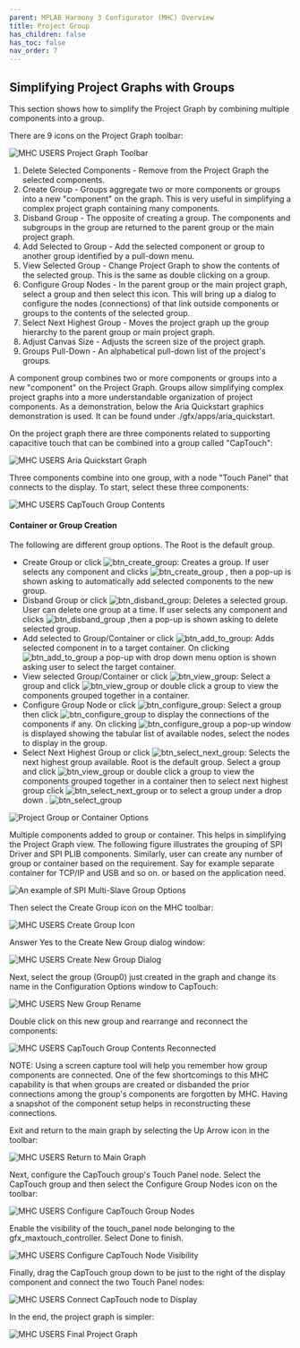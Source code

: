 ```yaml
---
parent: MPLAB Harmony 3 Configurator (MHC) Overview
title: Project Group
has_children: false
has_toc: false
nav_order: 7
---
```


## Simplifying Project Graphs with Groups
This section shows how to simplify the Project Graph by combining multiple components into a group.

There are 9 icons on the Project Graph toolbar:

![MHC USERS Project Graph Toolbar](images/mhc_user_interface/MHC_USERS_Project_Graph_Toolbar.png)

1. Delete Selected Components - Remove from the Project Graph the selected components.
2. Create Group - Groups aggregate two or more components or groups into a new "component" on the graph. This is very useful in simplifying a complex project graph containing many components.
3. Disband Group - The opposite of creating a group. The components and subgroups in the group are returned to the parent group or the main project graph.
4. Add Selected to Group - Add the selected component or group to another group identified by a pull-down menu.
5. View Selected Group - Change Project Graph to show the contents of the selected group. This is the same as double clicking on a group.
6. Configure Group Nodes - In the parent group or the main project graph, select a group and then select this icon. This will bring up a dialog to configure the nodes (connections) of that link outside components or groups to the contents of the selected group.
7. Select Next Highest Group - Moves the project graph up the group hierarchy to the parent group or main project graph.
8. Adjust Canvas Size - Adjusts the screen size of the project graph.
9. Groups Pull-Down - An alphabetical pull-down list of the project's groups.


A component group combines two or more components or groups into a new "component" on the Project Graph. Groups allow simplifying complex project graphs into a more understandable organization of project components. As a demonstration, below the Aria Quickstart graphics demonstration is used. It can be found under ./gfx/apps/aria_quickstart.

On the project graph there are three components related to supporting capacitive touch that can be combined into a group called "CapTouch":

![MHC USERS Aria Quickstart Graph](images/mhc_user_interface/MHC_USERS_Aria_Quickstart_Graph.png)

Three components combine into one group, with a node "Touch Panel" that connects to the display.
To start, select these three components:

![MHC USERS CapTouch Group Contents](images/mhc_user_interface/MHC_USERS_CapTouch_Group_Contents.png)

#### Container or Group Creation

The following are different group options. The Root is the default group.

* Create Group or click ![btn_create_group](images/mhc_user_interface/btn_create_group.png): Creates a group. If user selects any component and clicks ![btn_create_group](images/mhc_user_interface/btn_create_group.png) , then a pop-up is shown asking to automatically add selected components to the new group.
* Disband Group or click ![btn_disband_group](images/mhc_user_interface/btn_disband_group.png): Deletes a selected group. User can delete one group at a time. If user selects any component and clicks ![btn_disband_group](images/mhc_user_interface/btn_disband_group.png) ,then a pop-up is shown asking to delete selected group.
* Add selected to Group/Container or click ![btn_add_to_group](images/mhc_user_interface/btn_add_to_group.png): Adds selected component in to a target container. On clicking ![btn_add_to_group](images/mhc_user_interface/btn_add_to_group.png) a pop-up with drop down menu option is shown asking user to select the target container.
* View selected Group/Container or click ![btn_view_group](images/mhc_user_interface/btn_view_group.png): Select a group and click ![btn_view_group](images/mhc_user_interface/btn_view_group.png) or double click a group to view the components grouped together in a container.
* Configure Group Node or click ![btn_configure_group](images/mhc_user_interface/btn_configure_group.png): Select a group then click ![btn_configure_group](images/mhc_user_interface/btn_configure_group.png)  to display the connections of the components if any. On clicking ![btn_configure_group](images/mhc_user_interface/btn_configure_group.png)  a pop-up window is displayed showing the tabular list of available nodes, select the nodes to display in the group.
* Select Next Highest Group or click ![btn_select_next_group](images/mhc_user_interface/btn_select_next_group.png): Selects the next highest group available. Root is the default group. Select a group and click ![btn_view_group](images/mhc_user_interface/btn_view_group.png) or double click a group to view the components grouped together in a container then to select next highest group click ![btn_select_next_group](images/mhc_user_interface/btn_select_next_group.png) or to select a group under a drop down . ![btn_select_group](images/mhc_user_interface/btn_select_group.png)

![Project Group or Container Options](images/mhc_user_interface/Project_Group_or_Container_Options.png)

Multiple components added to group or container. This helps in simplifying the Project Graph view. The following figure illustrates the grouping of SPI Driver and SPI PLIB components. Similarly, user can create any number of group or container based on the requirement. Say for example separate container for TCP/IP and USB and so on. or based on the application need.

![An example of SPI Multi-Slave Group Options](images/mhc_user_interface/An_example_of_SPI_Multi-Slave_Group_Options.png)

Then select the Create Group icon on the MHC toolbar:

![MHC USERS Create Group Icon](images/mhc_user_interface/MHC_USERS_Create_Group_Icon.png)

Answer Yes to the Create New Group dialog window:

![MHC USERS Create New Group Dialog](images/mhc_user_interface/MHC_USERS_Create_New_Group_Dialog.png)

Next, select the group (Group0) just created in the graph and change its name in the Configuration Options window to CapTouch:

![MHC USERS New Group Rename](images/mhc_user_interface/MHC_USERS_New_Group_Rename.png)

Double click on this new group and rearrange and reconnect the components:

![MHC USERS CapTouch Group Contents Reconnected](images/mhc_user_interface/MHC_USERS_CapTouch_Group_Contents_Reconnected.png)

NOTE: Using a screen capture tool will help you remember how group components are connected. One of the few shortcomings to this MHC capability is that when groups are created or disbanded the prior connections among the group's components are forgotten by MHC. Having a snapshot of the component setup helps in reconstructing these connections.

Exit and return to the main graph by selecting the Up Arrow icon in the toolbar:

![MHC USERS Return to Main Graph](images/mhc_user_interface/MHC_USERS_Return_to_Main_Graph.png)

Next, configure the CapTouch group's Touch Panel node. Select the CapTouch group and then select the Configure Group Nodes icon on the toolbar:

![MHC USERS Configure CapTouch Group Nodes](images/mhc_user_interface/MHC_USERS_Configure_CapTouch_Group_Nodes.png)

Enable the visibility of the touch_panel node belonging to the gfx_maxtouch_controller. Select Done to finish.

![MHC USERS Configure CapTouch Node Visibility](images/mhc_user_interface/MHC_USERS_Configure_CapTouch_Node_Visibility.png)

Finally, drag the CapTouch group down to be just to the right of the display component and connect the two Touch Panel nodes:

![MHC USERS Connect CapTouch node to Display](images/mhc_user_interface/MHC_USERS_Connect_CapTouch_node_to_Display.png)

In the end, the project graph is simpler:

![MHC USERS Final Project Graph](images/mhc_user_interface/MHC_USERS_Final_Project_Graph.png)

